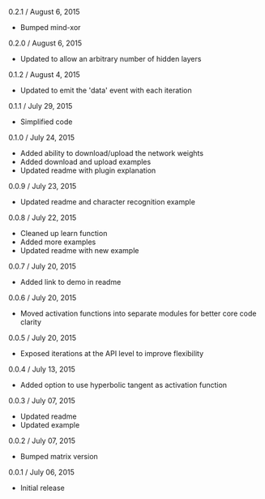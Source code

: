
0.2.1 / August 6, 2015

  * Bumped mind-xor

0.2.0 / August 6, 2015

  * Updated to allow an arbitrary number of hidden layers

0.1.2 / August 4, 2015

  * Updated to emit the 'data' event with each iteration

0.1.1 / July 29, 2015

  * Simplified code

0.1.0 / July 24, 2015

  * Added ability to download/upload the network weights
  * Added download and upload examples
  * Updated readme with plugin explanation

0.0.9 / July 23, 2015

  * Updated readme and character recognition example

0.0.8 / July 22, 2015

  * Cleaned up learn function
  * Added more examples
  * Updated readme with new example

0.0.7 / July 20, 2015

  * Added link to demo in readme

0.0.6 / July 20, 2015

  * Moved activation functions into separate modules for better core code clarity

0.0.5 / July 20, 2015

  * Exposed iterations at the API level to improve flexibility

0.0.4 / July 13, 2015

  * Added option to use hyperbolic tangent as activation function

0.0.3 / July 07, 2015

  * Updated readme
  * Updated example

0.0.2 / July 07, 2015

  * Bumped matrix version

0.0.1 / July 06, 2015

  * Initial release